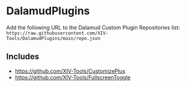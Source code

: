 # DalamudPlugins

Add the following URL to the Dalamud Custom Plugin Repositories list:  
`https://raw.githubusercontent.com/XIV-Tools/DalamudPlugins/main/repo.json`

## Includes
* https://github.com/XIV-Tools/CustomizePlus
* https://github.com/XIV-Tools/FullscreenToggle
